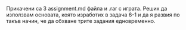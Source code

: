 Прикачени са 3 assignment.md файла и .rar с играта. Реших да използвам основата, която изработих в задача 6-1 и да я развия по такъв начин, че да обхване трите задания едновременно. 
